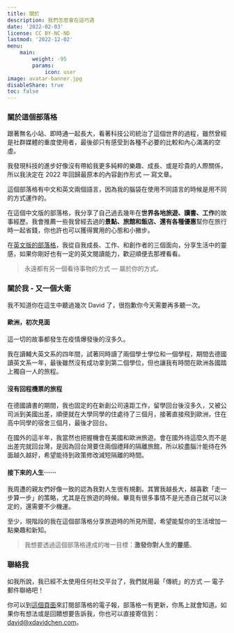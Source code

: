```yaml
---
title: 關於
description: 我們怎麼會在這巧遇
date: '2022-02-03'
license: CC BY-NC-ND
lastmod: '2022-12-02'
menu:
    main: 
        weight: -95
        params:
            icon: user
image: avatar-banner.jpg
disableShare: true
toc: false
---
```

### 關於這個部落格
跟著無名小站、即時通一起長大，看著科技公司統治了這個世界的過程，雖然曾經是社群媒體的重度使用者，最後卻只有感受到各種不必要的比較和內心滿滿的空虛。

我發現科技的進步好像沒有帶給我更多純粹的樂趣、成長、或是珍貴的人際關係，所以我決定在 2022 年回歸最原本的內容創作形式 — 寫文章。

這個部落格有中文和英文兩個語言，因為我的腦袋在使用不同語言的時候是用不同的方式運作的。

在這個中文版的部落格，我分享了自己過去幾年在**世界各地旅遊、讀書、工作**的故事經歷。我會推薦一些我曾經去過的**景點、旅館和飯店、還有各種優惠**幫你在旅行時一起省錢，你也許也可以獲得實用的心態和小撇步。

在[英文版的部落格](https://xdavidchen.com/)，我從自我成長、工作、和創作者的三個面向，分享生活中的靈感，如果你剛好也有一定的英文閱讀能力，歡迎順便去那裡看看。

> 永遠都有另一個看待事物的方式 — 屬於你的方式。

### 關於我 - 又一個大衛
我不知道你在這生中聽過幾次 David 了，很抱歉你今天需要再多聽一次。

#### 歐洲，初次見面
這一切的故事都發生在疫情爆發後的沒多久。

我在讀輔大英文系的四年間，試著同時讀了兩個學士學位和一個學程，期間去德國讀英文系一年，最後雖然沒有成功拿到第二個學位，但也讓我有時間在歐洲各國踏上獨自一人的旅程。

#### 沒有回程機票的旅程
在德國讀書的期間，我也固定的在新創公司遠距工作，留學回台後沒多久，又被公司派到美國出差，順便就在大學同學的住處待了三個月，接著直接飛到歐洲，住在高中同學的宿舍三個月，最後才回台。

在國外的這半年，我當然也把握機會在美國和歐洲旅遊。會在國外待這麼久而不是出差完就回台灣，是因為回台灣要住兩個禮拜的隔離旅館，所以絞盡腦汁能待在外面越久越好，希望能待到政策修改減短隔離的時間。

#### 接下來的人生⋯⋯
我周遭的親友們好像一致的認為我對人生很有規劃。其實我越長大，越喜歡「走一步算一步」的策略，尤其是在旅遊的時候。畢竟有很多事情不是光憑自己就可以決定的，還需要不少機運。

至少，現階段的我在這個部落格分享旅遊時的所見所聞，希望能幫你的生活增加一點樂趣和新知。

> 我想要透過這個部落格達成的唯一目標：**激發你對人生的靈感**。

### 聯絡我
如我所說，我已經不太使用任何社交平台了，我們就用最「傳統」的方式 — 電子郵件聯絡吧！

你可以到[這個頁面](https://xdavidchen.com/zh-tw/%E8%A8%82%E9%96%B1/)來訂閱部落格的電子報，部落格一有更新，你馬上就會知道。如果你有想法或是回饋想要告訴我，你也可以直接寄信到：[david@xdavidchen.com](mailto:david@xdavidchen.com)。